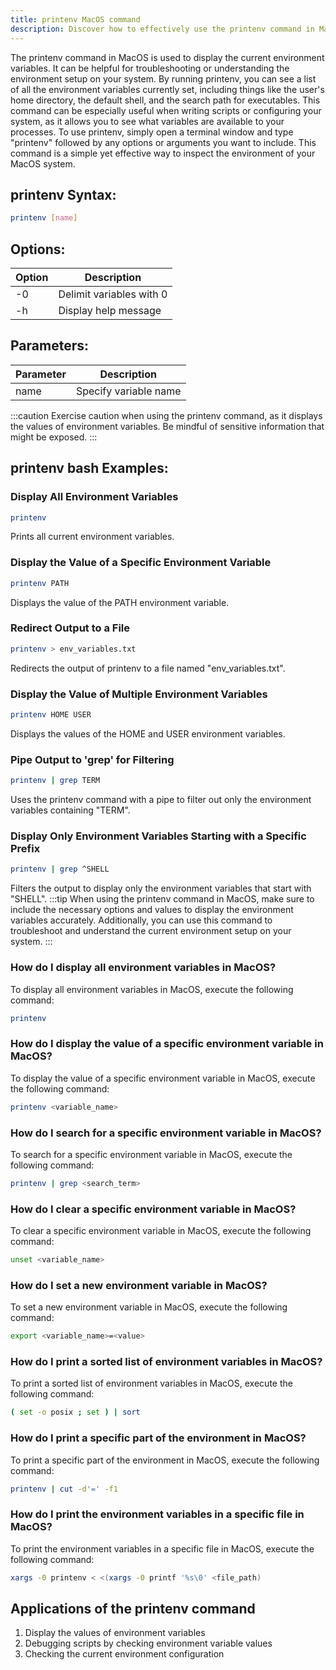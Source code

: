 ```yaml
---
title: printenv MacOS command
description: Discover how to effectively use the printenv command in MacOS to display the current environment variables. Learn the syntax, options, and practical examples.
---
```


The printenv command in MacOS is used to display the current environment variables. It can be helpful for troubleshooting or understanding the environment setup on your system. By running printenv, you can see a list of all the environment variables currently set, including things like the user's home directory, the default shell, and the search path for executables. This command can be especially useful when writing scripts or configuring your system, as it allows you to see what variables are available to your processes. To use printenv, simply open a terminal window and type "printenv" followed by any options or arguments you want to include. This command is a simple yet effective way to inspect the environment of your MacOS system.

## printenv Syntax:
```bash
printenv [name]
```

## Options:
| Option | Description               |
|--------|---------------------------|
| -0     | Delimit variables with 0  |
| -h     | Display help message      |

## Parameters:
| Parameter | Description               |
|-----------|---------------------------|
| name      | Specify variable name     |

:::caution
Exercise caution when using the printenv command, as it displays the values of environment variables. Be mindful of sensitive information that might be exposed.
:::
## printenv bash Examples:
### Display All Environment Variables
```bash
printenv
```
Prints all current environment variables.

### Display the Value of a Specific Environment Variable
```bash
printenv PATH
```
Displays the value of the PATH environment variable.

### Redirect Output to a File
```bash
printenv > env_variables.txt
```
Redirects the output of printenv to a file named "env_variables.txt".

### Display the Value of Multiple Environment Variables
```bash
printenv HOME USER
```
Displays the values of the HOME and USER environment variables.

### Pipe Output to 'grep' for Filtering
```bash
printenv | grep TERM
```
Uses the printenv command with a pipe to filter out only the environment variables containing "TERM".

### Display Only Environment Variables Starting with a Specific Prefix
```bash
printenv | grep ^SHELL
```
Filters the output to display only the environment variables that start with "SHELL".
:::tip
When using the printenv command in MacOS, make sure to include the necessary options and values to display the environment variables accurately. Additionally, you can use this command to troubleshoot and understand the current environment setup on your system.
:::

### How do I display all environment variables in MacOS?
To display all environment variables in MacOS, execute the following command:
```bash
printenv
```

### How do I display the value of a specific environment variable in MacOS?
To display the value of a specific environment variable in MacOS, execute the following command:
```bash
printenv <variable_name>
```

### How do I search for a specific environment variable in MacOS?
To search for a specific environment variable in MacOS, execute the following command:
```bash
printenv | grep <search_term>
```

### How do I clear a specific environment variable in MacOS?
To clear a specific environment variable in MacOS, execute the following command:
```bash
unset <variable_name>
```

### How do I set a new environment variable in MacOS?
To set a new environment variable in MacOS, execute the following command:
```bash
export <variable_name>=<value>
```

### How do I print a sorted list of environment variables in MacOS?
To print a sorted list of environment variables in MacOS, execute the following command:
```bash
( set -o posix ; set ) | sort
```

### How do I print a specific part of the environment in MacOS?
To print a specific part of the environment in MacOS, execute the following command:
```bash
printenv | cut -d'=' -f1
```

### How do I print the environment variables in a specific file in MacOS?
To print the environment variables in a specific file in MacOS, execute the following command:
```bash
xargs -0 printenv < <(xargs -0 printf '%s\0' <file_path)
```
## Applications of the printenv command

1. Display the values of environment variables
2. Debugging scripts by checking environment variable values
3. Checking the current environment configuration